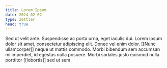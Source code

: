 ```yaml
---
title: Lorem Ipsum
date: 2024-02-02
type: zettler
head: true
---
```


Sed ut velit ante. Suspendisse ac porta urna, eget iaculis dui. Lorem ipsum dolor sit amet, consectetur adipiscing elit. Donec vel enim dolor. [[Nunc ullamcorper]] neque ut mattis commodo. Morbi bibendum sem accumsan mi imperdiet, id egestas nulla posuere. Morbi sodales justo euismod nulla porttitor [[lobortis]] sed ut sem

